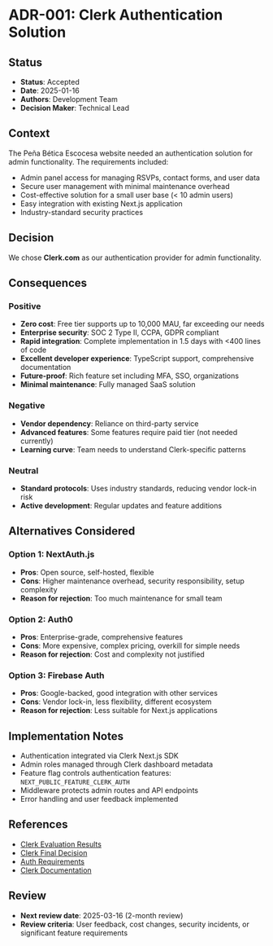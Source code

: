 # ADR-001: Clerk Authentication Solution

## Status
- **Status**: Accepted
- **Date**: 2025-01-16
- **Authors**: Development Team
- **Decision Maker**: Technical Lead

## Context
The Peña Bética Escocesa website needed an authentication solution for admin functionality. The requirements included:
- Admin panel access for managing RSVPs, contact forms, and user data
- Secure user management with minimal maintenance overhead
- Cost-effective solution for a small user base (< 10 admin users)
- Easy integration with existing Next.js application
- Industry-standard security practices

## Decision
We chose **Clerk.com** as our authentication provider for admin functionality.

## Consequences
### Positive
- **Zero cost**: Free tier supports up to 10,000 MAU, far exceeding our needs
- **Enterprise security**: SOC 2 Type II, CCPA, GDPR compliant
- **Rapid integration**: Complete implementation in 1.5 days with <400 lines of code
- **Excellent developer experience**: TypeScript support, comprehensive documentation
- **Future-proof**: Rich feature set including MFA, SSO, organizations
- **Minimal maintenance**: Fully managed SaaS solution

### Negative
- **Vendor dependency**: Reliance on third-party service
- **Advanced features**: Some features require paid tier (not needed currently)
- **Learning curve**: Team needs to understand Clerk-specific patterns

### Neutral
- **Standard protocols**: Uses industry standards, reducing vendor lock-in risk
- **Active development**: Regular updates and feature additions

## Alternatives Considered
### Option 1: NextAuth.js
- **Pros**: Open source, self-hosted, flexible
- **Cons**: Higher maintenance overhead, security responsibility, setup complexity
- **Reason for rejection**: Too much maintenance for small team

### Option 2: Auth0
- **Pros**: Enterprise-grade, comprehensive features
- **Cons**: More expensive, complex pricing, overkill for simple needs
- **Reason for rejection**: Cost and complexity not justified

### Option 3: Firebase Auth
- **Pros**: Google-backed, good integration with other services
- **Cons**: Vendor lock-in, less flexibility, different ecosystem
- **Reason for rejection**: Less suitable for Next.js applications

## Implementation Notes
- Authentication integrated via Clerk Next.js SDK
- Admin roles managed through Clerk dashboard metadata
- Feature flag controls authentication features: `NEXT_PUBLIC_FEATURE_CLERK_AUTH`
- Middleware protects admin routes and API endpoints
- Error handling and user feedback implemented

## References
- [Clerk Evaluation Results](../../tasks/clerk-evaluation-results.md)
- [Clerk Final Decision](../../tasks/clerk-final-decision.md)
- [Auth Requirements](../../tasks/auth-requirements.md)
- [Clerk Documentation](https://clerk.com/docs)

## Review
- **Next review date**: 2025-03-16 (2-month review)
- **Review criteria**: User feedback, cost changes, security incidents, or significant feature requirements
